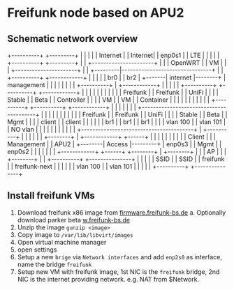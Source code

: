 # Freifunk node based on APU2

## Schematic network overview

+----------+ +---------+
|          | |         |
| Internet | | Internet|
|  enp0s1  | |   LTE   |
|          | |         |
+----------+ +---------+
      |           |
+----------------------+
|                      |
|        OpenWRT       |
|          VM          |
|                      |
+----------------------+
            |         |
            +---------|--------------------------------+
                      |                                |
                   +----------+                  +------------+
                   |          |                  |            |
                   |    br0   |                  |    br2     |
           +-------| internet |--------+         | management |
           |       |          |        |         |            |
           |       +----------+        |         +------------+
           |             |             |               | |
     +----------+  +----------+  +------------+        | |
     |          |  |          |  |            |        | |
     | Freifunk |  | Freifunk |  |   UniFi    |        | |
     |  Stable  |  |   Beta   |  | Controller |        | |
     |    VM    |  |    VM    |  |  Container |        | |
     |          |  |          |  |            |        | |
     +----------+  +----------+  +------------+        | |
           |             |             |               | |
     +----------------------------------------+        | |
     |          |  |          |  |            |        | |
     | Freifunk |  | Freifunk |  |    UniFi   |        | |
     |  Stable  |  |   Beta   |  |    Mgmt    |        | |
     |  client  |  |  client  |  |            |        | |
     |    br1   |  |    br1   |  |     br1    |        | |
     | vlan 100 |  | vlan 101 |  |   NO vlan  |        | |
     |          |  |          |  |            |        | |
     +----------------------------------------+        | +----------+
           |             |             |               |            |
           |        +--------+         |         +------------+  +------+
           |        |        |         |         |            |  |      |
           |        | Client |         |         | Management |  | APU2 |
           +--------| Access |---------+         |   enp0s3   |  | Mgmt |
                    | enp0s2 |                   |            |  |      |
                    |        |                   +------------+  +------+
                    +--------+
                         |
                    +--------+
                    |        |
                    |   AP   |
                    |        |
                    +--------+
                     |      |
             +----------+ +---------------+
             |          | |               |
             |   SSID   | |     SSID      |
             | freifunk | | freifunk-next |
             |          | |               |
             | vlan 100 | |   vlan 101    |
             |          | |               |
             +----------+ +---------------+

## Install freifunk VMs

1. Download freifunk x86 image from [firmware.freifunk-bs.de](https://firmware.freifunk-bs.de/#stable)
    a. Optionally download parker beta [w.freifunk-bs.de](http://w.freifunk-bs.de/)
2. Unzip the image `gunzip <image>`
3. Copy image to `/var/lib/libvirt/images`
4. Open virtual machine manager
5. open settings
6. Setup a new `brige` via `Network interfaces` and add `enp2s0` as interface, name the bridge `freifunk`
7. Setup new VM with freifunk image, 1st NIC is the `freifunk` bridge, 2nd NIC is the internet providing network. e.g. NAT from $Network.